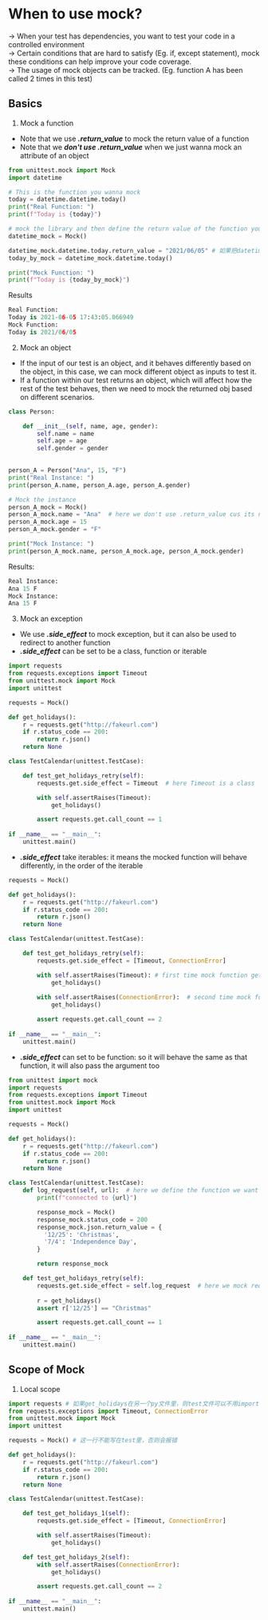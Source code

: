 # When to use mock?
-> When your test has dependencies, you want to test your code in a controlled environment   
-> Certain conditions that are hard to satisfy (Eg. if, except statement), mock these conditions can help improve your code coverage.  
-> The usage of mock objects can be tracked. (Eg. function A has been called 2 times in this test)  


## Basics
1. Mock a function
- Note that we use ***.return_value*** to mock the return value of a function
- Note that we ***don't use .return_value*** when we just wanna mock an attribute of an object
```py
from unittest.mock import Mock
import datetime

# This is the function you wanna mock
today = datetime.datetime.today()
print("Real Function: ")
print(f"Today is {today}")

# mock the library and then define the return value of the function you wanna mock
datetime_mock = Mock()

datetime_mock.datetime.today.return_value = "2021/06/05" # 如果把datetime_mock换成datetime，就可以替换掉datetime这个library，让它按照我们自己的test设计来return任何值
today_by_mock = datetime_mock.datetime.today()

print("Mock Function: ")
print(f"Today is {today_by_mock}") 
```
Results
```py
Real Function:
Today is 2021-06-05 17:43:05.066949
Mock Function:
Today is 2021/06/05
```

2. Mock an object
- If the input of our test is an object, and it behaves differently based on the object, in this case, we can mock different object as inputs to test it.  
- If a function within our test returns an object, which will affect how the rest of the test behaves, then we need to mock the returned obj based on different scenarios.  
```py
class Person:

    def __init__(self, name, age, gender):
        self.name = name
        self.age = age
        self.gender = gender
    

person_A = Person("Ana", 15, "F")
print("Real Instance: ")
print(person_A.name, person_A.age, person_A.gender)

# Mock the instance
person_A_mock = Mock()
person_A_mock.name = "Ana"  # here we don't use .return_value cus its not a function, name is just an attribute
person_A_mock.age = 15
person_A_mock.gender = "F"

print("Mock Instance: ")
print(person_A_mock.name, person_A_mock.age, person_A_mock.gender)
```
Results:
```py
Real Instance:
Ana 15 F
Mock Instance:
Ana 15 F
```

3. Mock an exception
- We use ***.side_effect*** to mock exception, but it can also be used to redirect to another function
- ***.side_effect*** can be set to be a class, function or iterable
```py
import requests
from requests.exceptions import Timeout
from unittest.mock import Mock
import unittest

requests = Mock()

def get_holidays():
    r = requests.get("http://fakeurl.com")
    if r.status_code == 200:
        return r.json()
    return None

class TestCalendar(unittest.TestCase):

    def test_get_holidays_retry(self):
        requests.get.side_effect = Timeout  # here Timeout is a class

        with self.assertRaises(Timeout):
            get_holidays()

        assert requests.get.call_count == 1
  
if __name__ == "__main__":
    unittest.main()
```
- ***.side_effect*** take iterables: it means the mocked function will behave differently, in the order of the iterable
```py
requests = Mock()

def get_holidays():
    r = requests.get("http://fakeurl.com")
    if r.status_code == 200:
        return r.json()
    return None

class TestCalendar(unittest.TestCase):

    def test_get_holidays_retry(self):
        requests.get.side_effect = [Timeout, ConnectionError]

        with self.assertRaises(Timeout): # first time mock function gets called
            get_holidays()
        
        with self.assertRaises(ConnectionError):  # second time mock function gets called, they will behave differently
            get_holidays()

        assert requests.get.call_count == 2
  
if __name__ == "__main__":
    unittest.main()
```

- ***.side_effect*** can set to be function: so it will behave the same as that function, it will also pass the argument too
```py
from unittest import mock
import requests
from requests.exceptions import Timeout
from unittest.mock import Mock
import unittest

requests = Mock()

def get_holidays():
    r = requests.get("http://fakeurl.com")
    if r.status_code == 200:
        return r.json()
    return None

class TestCalendar(unittest.TestCase):
    def log_request(self, url):  # here we define the function we want to redirect to, note the argument should be same type as the function being mocked
        print(f"connected to {url}")

        response_mock = Mock()
        response_mock.status_code = 200
        response_mock.json.return_value = {
          '12/25': 'Christmas',
          '7/4': 'Independence Day',
        }

        return response_mock

    def test_get_holidays_retry(self):
        requests.get.side_effect = self.log_request  # here we mock request.get and redirect it to another function
        
        r = get_holidays()
        assert r['12/25'] == "Christmas"

        assert requests.get.call_count == 1
  
if __name__ == "__main__":
    unittest.main()
```
## Scope of Mock
1. Local scope
```py
import requests # 如果get_holidays在另一个py文件里，则test文件可以不用import requests
from requests.exceptions import Timeout, ConnectionError
from unittest.mock import Mock
import unittest

requests = Mock() # 这一行不能写在test里，否则会报错

def get_holidays():
    r = requests.get("http://fakeurl.com")
    if r.status_code == 200:
        return r.json()
    return None

class TestCalendar(unittest.TestCase):

    def test_get_holidays_1(self):
        requests.get.side_effect = [Timeout, ConnectionError]

        with self.assertRaises(Timeout):
            get_holidays()

    def test_get_holidays_2(self):
        with self.assertRaises(ConnectionError):
            get_holidays()

        assert requests.get.call_count == 2
  
if __name__ == "__main__":
    unittest.main()
```
